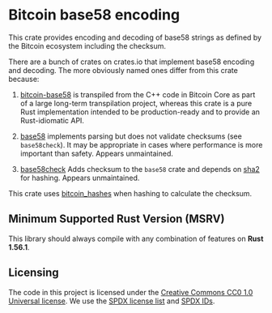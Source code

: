 Bitcoin base58 encoding
=======================

This crate provides encoding and decoding of base58 strings as defined by the Bitcoin ecosystem
including the checksum.

There are a bunch of crates on crates.io that implement base58 encoding and decoding. The more
obviously named ones differ from this crate because:

1. [bitcoin-base58](https://crates.io/crates/bitcoin-base58) is transpiled from the C++ code in
   Bitcoin Core as part of a large long-term transpilation project, whereas this crate is a pure
   Rust implementation intended to be production-ready and to provide an Rust-idiomatic API.

2. [base58](https://crates.io/crates/base58) implements parsing but does not validate checksums (see
   `base58check`). It may be appropriate in cases where performance is more important than safety.
   Appears unmaintained.

3. [base58check](https://crates.io/crates/base58check) Adds checksum to the `base58` crate and
   depends on [sha2](https://crates.io/crates/sha2/0.8.2) for hashing. Appears unmaintained.

This crate uses [bitcoin_hashes](https://crates.io/crates/bitcoin_hashes) when hashing to calculate
the checksum.


## Minimum Supported Rust Version (MSRV)

This library should always compile with any combination of features on **Rust 1.56.1**.


## Licensing

The code in this project is licensed under the [Creative Commons CC0 1.0 Universal license](LICENSE).
We use the [SPDX license list](https://spdx.org/licenses/) and [SPDX IDs](https://spdx.dev/ids/).
